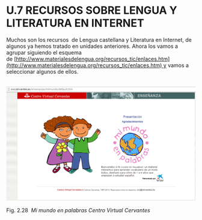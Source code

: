 # U.7 RECURSOS SOBRE LENGUA Y LITERATURA EN INTERNET

Muchos son los recursos  de Lengua castellana y Literatura en Internet, de algunos ya hemos tratado en unidades anteriores. Ahora los vamos a agrupar siguiendo el esquema de [http://www.materialesdelengua.org/recursos_tic/enlaces.htm](http://www.materialesdelengua.org/recursos_tic/enlaces.htm) y vamos a seleccionar algunos de ellos.


 ![Mi mundo en palabras](img/mi_mundo_en_palabras.png "Mi mundo en palabras")


Fig. 2.28  _Mi mundo en palabras Centro Virtual Cervantes_

